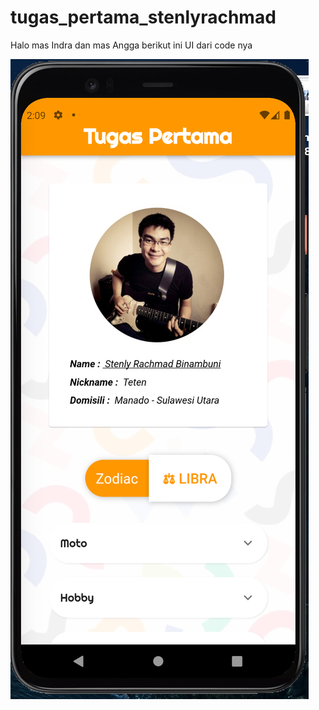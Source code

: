 # tugas_pertama_stenlyrachmad

Halo mas Indra dan mas Angga
berikut ini UI dari code nya

!["UI Tugas Pertama"](https://github.com/10Lee/minggu-2_tugas-1_stenlyrachmad/blob/7cbae7686ad61011c4b49489796406a016c55c5c/assets/images/ui_tugas_pertama.png?raw=true "UI Tugas Pertama")